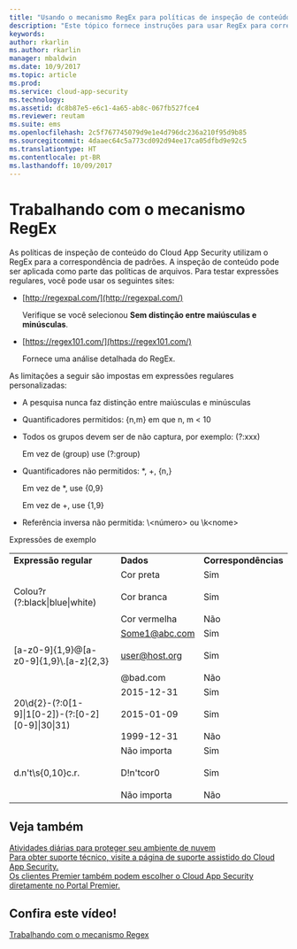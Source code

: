 ```yaml
---
title: "Usando o mecanismo RegEx para políticas de inspeção de conteúdo | Microsoft Docs"
description: "Este tópico fornece instruções para usar RegEx para correspondência de padrão de políticas do Cloud App Security."
keywords: 
author: rkarlin
ms.author: rkarlin
manager: mbaldwin
ms.date: 10/9/2017
ms.topic: article
ms.prod: 
ms.service: cloud-app-security
ms.technology: 
ms.assetid: dc8b87e5-e6c1-4a65-ab8c-067fb527fce4
ms.reviewer: reutam
ms.suite: ems
ms.openlocfilehash: 2c5f767745079d9e1e4d796dc236a210f95d9b85
ms.sourcegitcommit: 4daaec64c5a773cd092d94ee17ca05dfbd9e92c5
ms.translationtype: HT
ms.contentlocale: pt-BR
ms.lasthandoff: 10/09/2017
---
```

# <a name="working-with-the-regex-engine"></a>Trabalhando com o mecanismo RegEx
 
As políticas de inspeção de conteúdo do Cloud App Security utilizam o RegEx para a correspondência de padrões. A inspeção de conteúdo pode ser aplicada como parte das políticas de arquivos. Para testar expressões regulares, você pode usar os seguintes sites:  
  
-   [http://regexpal.com/](http://regexpal.com/)  
  
     Verifique se você selecionou **Sem distinção entre maiúsculas e minúsculas**.  
  
-   [https://regex101.com/](https://regex101.com/)  
  
     Fornece uma análise detalhada do RegEx.  
  
As limitações a seguir são impostas em expressões regulares personalizadas:  
  
-   A pesquisa nunca faz distinção entre maiúsculas e minúsculas  
   
-   Quantificadores permitidos: {n,m} em que n, m < 10  
  
-   Todos os grupos devem ser de não captura, por exemplo: (?:xxx)  
  
     Em vez de (group) use (?:group)  
  
-   Quantificadores não permitidos: *, +, {n,}  
  
     Em vez de *, use {0,9}  
  
     Em vez de +, use {1,9}  
  
-   Referência inversa não permitida: \\<número\> ou \k\<nome>  
  
Expressões de exemplo  
  
||||  
|-|-|-|  
|**Expressão regular**|**Dados**|**Correspondências**|  
|Colou?r (?:black&#124;blue&#124;white)|Cor preta<br /><br /> Cor branca<br /><br /> Cor vermelha|Sim<br /><br /> Sim<br /><br /> Não|  
|[a-z0-9]{1,9}@[a-z0-9]{1,9}\\.[a-z]{2,3}|Some1@abc.com<br /><br /> user@host.org<br /><br /> @bad.com|Sim<br /><br /> Sim<br /><br /> Não|  
|20\d{2}-(?:0[1-9]&#124;1[0-2])-(?:[0-2][0-9]&#124;30&#124;31)|2015-12-31<br /><br /> 2015-01-09<br /><br /> 1999-12-31|Sim<br /><br /> Sim<br /><br /> Não|  
|d.n't\s{0,10}c.r.|Não importa<br /><br /> D!n'tcor0<br /><br /> Não importa|Sim<br /><br /> Sim<br /><br /> Não|  
 

## <a name="see-also"></a>Veja também  
[Atividades diárias para proteger seu ambiente de nuvem](daily-activities-to-protect-your-cloud-environment.md)   
[Para obter suporte técnico, visite a página de suporte assistido do Cloud App Security.](http://support.microsoft.com/oas/default.aspx?prid=16031)   
[Os clientes Premier também podem escolher o Cloud App Security diretamente no Portal Premier.](https://premier.microsoft.com/)  
  

## <a name="check-out-this-video"></a>Confira este vídeo!
[Trabalhando com o mecanismo Regex](https://channel9.msdn.com/Shows/Microsoft-Security/Microsoft-Cloud-App-Security-Working-with-the-Regex-Engine)    